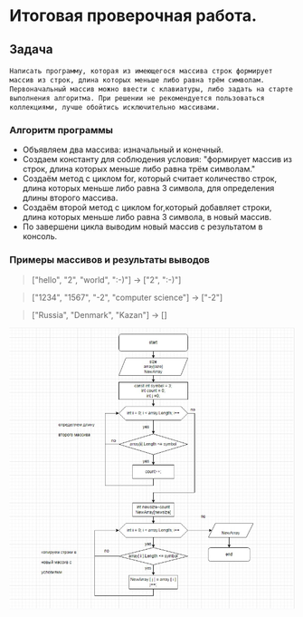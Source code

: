 # Итоговая проверочная работа.
## Задача
    Написать программу, которая из имеющегося массива строк формирует массив из строк, длина которых меньше либо равна трём символам. Первоначальный массив можно ввести с клавиатуры, либо задать на старте выполнения алгоритма. При решении не рекомендуется пользоваться коллекциями, лучше обойтись исключительно массивами.
### Алгоритм программы

+	Объявляем два массива: изначальный и конечный.
+   Создаем  константу для соблюдения условия: "формирует массив из строк, длина которых меньше либо равна трём символам."
+	Создаём метод с циклом for, который считает количество строк, длина которых меньше либо равна 3 символа, для определения длины второго массива.
+   Создаём второй метод с циклом for,который добавляет строки, длина которых меньше либо равна 3 символа, в новый массив.
+	По завершени цикла выводим новый массив с результатом в консоль.

### Примеры массивов и результаты выводов

>["hello", "2", "world", ":-)"] -> ["2", ":-)"]

>["1234", "1567", "-2", "computer science"] -> ["-2"]

>["Russia", "Denmark", "Kazan"] -> []

![Блок-Схема](blok_sxema.jpg) 

